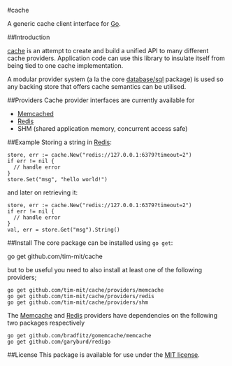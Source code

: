 #cache

A generic cache client interface for [Go](http://golang.org).

##Introduction

[cache](https://github.com/tim-mit/cache) is an attempt to create and build a unified API to many different cache
providers. Application code can use this library to insulate itself from being tied to one cache implementation.

A modular provider system (a la the core [database/sql](http://golang.org/pkg/database/sql/) package) is used so
any backing store that offers cache semantics can be utilised.

##Providers
Cache provider interfaces are currently available for
* [Memcached](http://memcached.org/)
* [Redis](http://redis.io)
* SHM (shared application memory, concurrent access safe)

##Example
Storing a string in [Redis](http://redis.io):

    store, err := cache.New("redis://127.0.0.1:6379?timeout=2")
    if err != nil {
      // handle error
    }
    store.Set("msg", "hello world!")

and later on retrieving it:

    store, err := cache.New("redis://127.0.0.1:6379?timeout=2")
    if err != nil {
      // handle error
    }
    val, err = store.Get("msg").String()
  
##Install
The core package can be installed using `go get`:

  go get github.com/tim-mit/cache
  
but to be useful you need to also install at least one of the following providers;

    go get github.com/tim-mit/cache/providers/memcache
    go get github.com/tim-mit/cache/providers/redis
    go get github.com/tim-mit/cache/providers/shm
  
The [Memcache](http://github.com/tim-mit/cache/providers/memcache) and [Redis](http://github.com/tim-mit/cache/providers/redis) providers have dependencies on the following two packages respectively

    go get github.com/bradfitz/gomemcache/memcache
    go get github.com/garyburd/redigo

##License
This package is available for use under the [MIT license](http://opensource.org/licenses/MIT).

